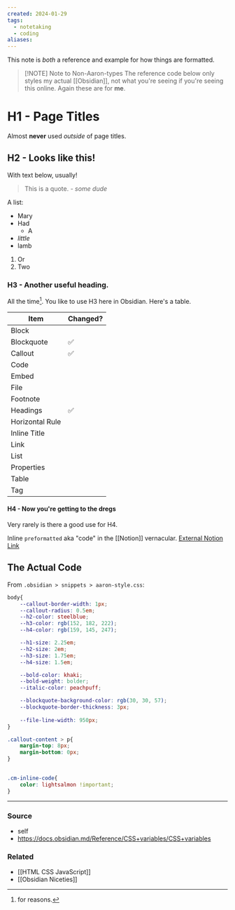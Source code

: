 ```yaml
---
created: 2024-01-29
tags:
  - notetaking
  - coding
aliases:
---
```

This note is *both* a reference and example for how things are formatted. 

> [!NOTE] Note to Non-Aaron-types
> The reference code below only styles my actual [[Obsidian]], not what you're seeing if you're seeing this online. Again these are for **me**.
# H1 - Page Titles
Almost **never** used *outside* of page titles.

## H2 - Looks like this!
With text below, usually!

> This is a quote.
> *- some dude*

A list:
- Mary
- Had
	- A
- _little_
- lamb
1. Or
2. Two
### H3 - Another useful heading.
All the time[^1]. You like to use H3 here in Obsidian. Here's a table.

| Item | Changed? |
| ---- | ---- |
| Block |  |
| Blockquote | ✅ |
| Callout | ✅ |
| Code |  |
| Embed |  |
| File |  |
| Footnote |  |
| Headings | ✅ |
| Horizontal Rule |  |
| Inline Title |  |
| Link |  |
| List |  |
| Properties |  |
| Table |  |
| Tag |  |
[^1]: for reasons.

#### H4 - Now you're getting to the dregs
Very rarely is there a good use for H4.

Inline `preformatted` aka "code" in the [[Notion]] vernacular. [External Notion Link](https://notion.so)

## The Actual Code
From `.obsidian > snippets > aaron-style.css`:
```css
body{
	--callout-border-width: 1px;
	--callout-radius: 0.5em;
	--h2-color: steelblue;
	--h3-color: rgb(152, 182, 222);
	--h4-color: rgb(159, 145, 247);

	--h1-size: 2.25em;
	--h2-size: 2em;
	--h3-size: 1.75em;
	--h4-size: 1.5em;

	--bold-color: khaki;
	--bold-weight: bolder;
	--italic-color: peachpuff;

	--blockquote-background-color: rgb(30, 30, 57);
	--blockquote-border-thickness: 3px;
  
	--file-line-width: 950px;
}

.callout-content > p{
	margin-top: 8px;
	margin-bottom: 0px;
}
  

.cm-inline-code{
	color: lightsalmon !important;
}
```

****
### Source
- self
- https://docs.obsidian.md/Reference/CSS+variables/CSS+variables

### Related
- [[HTML CSS JavaScript]]
- [[Obsidian Niceties]]